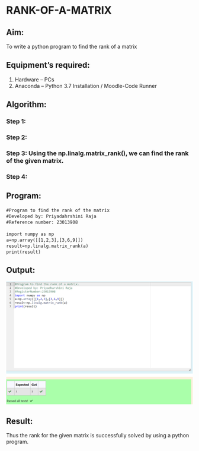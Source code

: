 # RANK-OF-A-MATRIX
## Aim:
To write a python program to find the rank of a matrix
## Equipment’s required:
1. 	Hardware – PCs
2. 	Anaconda – Python 3.7 Installation / Moodle-Code Runner
## Algorithm:
### Step 1: 
### Step 2: 
### Step 3: Using the np.linalg.matrix_rank(), we can find the rank of the given matrix.
### Step 4: 
## Program:
```
#Program to find the rank of the matrix
#Developed by: Priyadahrshini Raja
#Reference number: 23013908

import numpy as np
a=np.array([[1,2,3],[3,6,9]])
result=np.linalg.matrix_rank(a)
print(result)

```
## Output: 
![output](<rank ss 2.png>)


## Result:
Thus the rank for the given matrix is successfully solved by  using a python program.

